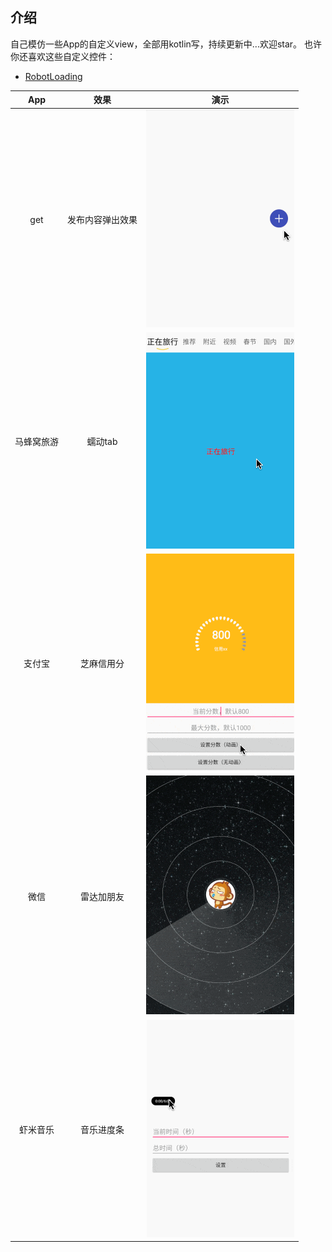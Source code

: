 ## 介绍

自己模仿一些App的自定义view，全部用kotlin写，持续更新中...欢迎star。
也许你还喜欢这些自定义控件：
- [RobotLoading](https://github.com/vicedev/RobotLoading)

|    App     |       效果       |                           演示                            |
| :--------: | :--------------: | :-------------------------------------------------------: |
|    get     | 发布内容弹出效果 |    ![发布内容弹出效果](./screenshots/get_publish.gif)     |
| 马蜂窝旅游 |     蠕动tab      |  ![发布内容弹出效果](./screenshots/mfw_wriggle_tab.gif)   |
|   支付宝   |    芝麻信用分    |     ![芝麻信用](./screenshots/zfb_sesame_credit.gif)      |
|    微信    |    雷达加朋友    | ![雷达加朋友](./screenshots/wechat_radar_add_friends.gif) |
|  虾米音乐  |    音乐进度条    |  ![音乐进度条](./screenshots/xiami_play_progressbar.gif)  |
